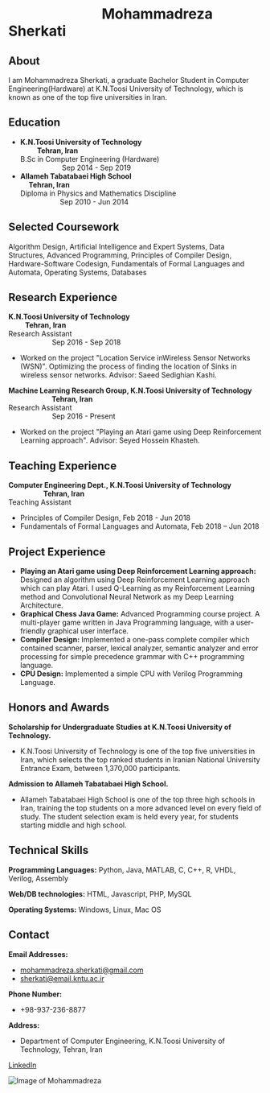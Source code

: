  #  &nbsp;  &nbsp;  &nbsp;  &nbsp;  &nbsp;  &nbsp;  &nbsp;  &nbsp;  &nbsp;   &nbsp;   &nbsp;  &nbsp; &nbsp; &nbsp;     Mohammadreza Sherkati



## About

I am Mohammadreza Sherkati, a graduate Bachelor Student in Computer Engineering(Hardware) at K.N.Toosi University of Technology, which is known as one of the top five universities in Iran.

## Education
- **K.N.Toosi University of Technology &nbsp; &nbsp; &nbsp; &nbsp; &nbsp; &nbsp; &nbsp; &nbsp; &nbsp; &nbsp; &nbsp; &nbsp; &nbsp; &nbsp; &nbsp; &nbsp; &nbsp; &nbsp; &nbsp; &nbsp; &nbsp; &nbsp; &nbsp; &nbsp; &nbsp; &nbsp; &nbsp; &nbsp; &nbsp; &nbsp; &nbsp; &nbsp; &nbsp; &nbsp; &nbsp; &nbsp; &nbsp; &nbsp; &nbsp; &nbsp;         Tehran, Iran**\
B.Sc in Computer Engineering (Hardware) &nbsp; &nbsp; &nbsp; &nbsp; &nbsp; &nbsp; &nbsp; &nbsp; &nbsp; &nbsp; &nbsp; &nbsp; &nbsp; &nbsp; &nbsp; &nbsp; &nbsp; &nbsp; &nbsp; &nbsp; &nbsp; &nbsp; &nbsp; &nbsp; &nbsp; &nbsp; &nbsp; &nbsp; &nbsp; &nbsp; &nbsp; &nbsp; &nbsp; &nbsp; &nbsp; &nbsp;Sep 2014 - Sep 2019
- **Allameh Tabatabaei High School &nbsp; &nbsp; &nbsp; &nbsp; &nbsp; &nbsp; &nbsp; &nbsp; &nbsp; &nbsp; &nbsp; &nbsp; &nbsp; &nbsp; &nbsp; &nbsp; &nbsp; &nbsp; &nbsp; &nbsp; &nbsp; &nbsp; &nbsp; &nbsp; &nbsp; &nbsp; &nbsp; &nbsp; &nbsp; &nbsp; &nbsp; &nbsp; &nbsp; &nbsp; &nbsp; &nbsp; &nbsp; &nbsp; &nbsp; &nbsp; &nbsp; &nbsp;Tehran, Iran**\
Diploma in Physics and Mathematics Discipline &nbsp; &nbsp; &nbsp; &nbsp; &nbsp; &nbsp; &nbsp; &nbsp; &nbsp; &nbsp; &nbsp; &nbsp; &nbsp; &nbsp; &nbsp; &nbsp; &nbsp; &nbsp; &nbsp; &nbsp; &nbsp; &nbsp; &nbsp; &nbsp; &nbsp; &nbsp; &nbsp; &nbsp; &nbsp; &nbsp; &nbsp; Sep 2010 - Jun 2014
## Selected Coursework
Algorithm Design, Artificial Intelligence and Expert Systems, Data Structures, Advanced Programming,
Principles of Compiler Design, Hardware-Software Codesign, Fundamentals of Formal Languages
and Automata, Operating Systems, Databases


## Research Experience
**K.N.Toosi University of Technology &nbsp; &nbsp; &nbsp; &nbsp; &nbsp; &nbsp; &nbsp; &nbsp; &nbsp; &nbsp; &nbsp; &nbsp; &nbsp; &nbsp; &nbsp; &nbsp; &nbsp; &nbsp; &nbsp; &nbsp; &nbsp; &nbsp; &nbsp; &nbsp; &nbsp; &nbsp; &nbsp; &nbsp; &nbsp; &nbsp; &nbsp; &nbsp; &nbsp; &nbsp; &nbsp; &nbsp; &nbsp; &nbsp; &nbsp; &nbsp; &nbsp; &nbsp; &nbsp; &nbsp; Tehran, Iran**\
Research Assistant &nbsp; &nbsp; &nbsp; &nbsp; &nbsp; &nbsp; &nbsp; &nbsp; &nbsp; &nbsp; &nbsp; &nbsp; &nbsp; &nbsp; &nbsp; &nbsp; &nbsp; &nbsp; &nbsp; &nbsp; &nbsp; &nbsp; &nbsp; &nbsp; &nbsp; &nbsp; &nbsp; &nbsp; &nbsp; &nbsp; &nbsp; &nbsp; &nbsp; &nbsp; &nbsp; &nbsp; &nbsp; &nbsp; &nbsp; &nbsp; &nbsp; &nbsp; &nbsp; &nbsp; &nbsp; &nbsp; &nbsp; &nbsp; &nbsp; &nbsp; &nbsp; &nbsp; &nbsp; &nbsp; &nbsp; &nbsp; &nbsp; &nbsp; Sep 2016 - Sep 2018
- Worked on the project "Location Service inWireless Sensor Networks (WSN)". Optimizing the process of
finding the location of Sinks in wireless sensor networks. Advisor: Saeed Sedighian Kashi.

**Machine Learning Research Group, K.N.Toosi University of Technology &nbsp; &nbsp; &nbsp; &nbsp; &nbsp; &nbsp; &nbsp; &nbsp; &nbsp; &nbsp; &nbsp; &nbsp; &nbsp; &nbsp; &nbsp; Tehran, Iran**\
Research Assistant &nbsp; &nbsp; &nbsp; &nbsp; &nbsp; &nbsp; &nbsp; &nbsp; &nbsp; &nbsp; &nbsp; &nbsp; &nbsp; &nbsp; &nbsp; &nbsp; &nbsp; &nbsp; &nbsp; &nbsp; &nbsp; &nbsp; &nbsp; &nbsp; &nbsp; &nbsp; &nbsp; &nbsp; &nbsp; &nbsp; &nbsp; &nbsp; &nbsp; &nbsp; &nbsp; &nbsp; &nbsp; &nbsp; &nbsp; &nbsp; &nbsp; &nbsp; &nbsp; &nbsp; &nbsp; &nbsp; &nbsp; &nbsp; &nbsp; &nbsp; &nbsp; &nbsp; &nbsp; &nbsp; &nbsp; &nbsp; &nbsp; &nbsp; Sep 2016 - Present
- Worked on the project "Playing an Atari game using Deep Reinforcement Learning approach". Advisor:
Seyed Hossein Khasteh.
## Teaching Experience
**Computer Engineering Dept., K.N.Toosi University of Technology &nbsp; &nbsp; &nbsp; &nbsp; &nbsp; &nbsp; &nbsp; &nbsp; &nbsp; &nbsp; &nbsp; &nbsp; &nbsp; &nbsp; &nbsp; &nbsp; &nbsp; &nbsp; &nbsp; &nbsp;Tehran, Iran**\
Teaching Assistant
- Principles of Compiler Design, Feb 2018 - Jun 2018
- Fundamentals of Formal Languages and Automata, Feb 2018 – Jun 2018
## Project Experience
- **Playing an Atari game using Deep Reinforcement Learning approach:** Designed an algorithm using Deep Reinforcement Learning approach which can play Atari. I used Q-Learning as my Reinforcement Learning method and Convolutional Neural Network as my Deep Learning Architecture.
- **Graphical Chess Java Game:** Advanced Programming course project. A multi-player game written
in Java Programming language, with a user-friendly graphical user interface.
- **Compiler Design:** Implemented a one-pass complete compiler which contained scanner, parser,
lexical analyzer, semantic analyzer and error processing for simple precedence grammar with C++
programming language.
- **CPU Design:** Implemented a simple CPU with Verilog Programming Language.
## Honors and Awards
**Scholarship for Undergraduate Studies at K.N.Toosi University of Technology.**
- K.N.Toosi University of Technology is one of the top five universities in Iran, which selects the top
ranked students in Iranian National University Entrance Exam, between 1,370,000 participants.

**Admission to Allameh Tabatabaei High School.**
- Allameh Tabatabaei High School is one of the top three high schools in Iran, training the top
students on a more advanced level on every field of study. The student selection exam is held every
year, for students starting middle and high school.
## Technical Skills
**Programming Languages:** Python, Java, MATLAB, C, C++, R, VHDL, Verilog, Assembly

**Web/DB technologies:** HTML, Javascript, PHP, MySQL

**Operating Systems:** Windows, Linux, Mac OS
## Contact
**Email Addresses:**
- mohammadreza.sherkati@gmail.com
- sherkati@email.kntu.ac.ir

**Phone Number:**
- +98-937-236-8877

**Address:**
- Department of Computer Engineering, K.N.Toosi University of Technology, Tehran, Iran


[LinkedIn](https://www.linkedin.com/in/mohammadreza-sherkati-ba7971124/)

![Image of Mohammadreza](Desktop\photo_2019-12-12_18-01-06.jpg)
